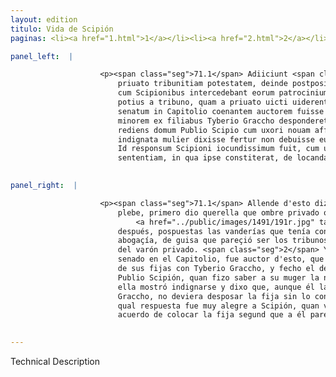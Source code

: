 ```yaml
---
layout: edition
titulo: Vida de Scipión
paginas: <li><a href="1.html">1</a></li><li><a href="2.html">2</a></li><li><a href="3.html">3</a></li><li><a href="4.html">4</a></li><li><a href="5.html">5</a></li><li><a href="6.html">6</a></li><li><a href="7.html">7</a></li><li><a href="8.html">8</a></li><li><a href="9.html">9</a></li><li><a href="10.html">10</a></li><li><a href="11.html">11</a></li><li><a href="12.html">12</a></li><li><a href="13.html">13</a></li><li><a href="14.html">14</a></li><li><a href="15.html">15</a></li><li><a href="16.html">16</a></li><li><a href="17.html">17</a></li><li><a href="18.html">18</a></li><li><a href="19.html">19</a></li><li><a href="20.html">20</a></li><li><a href="21.html">21</a></li><li><a href="22.html">22</a></li><li><a href="23.html">23</a></li><li><a href="24.html">24</a></li><li><a href="25.html">25</a></li><li><a href="26.html">26</a></li><li><a href="27.html">27</a></li><li><a href="28.html">28</a></li><li><a href="29.html">29</a></li><li><a href="30.html">30</a></li><li><a href="31.html">31</a></li><li><a href="32.html">32</a></li><li><a href="33.html">33</a></li><li><a href="34.html">34</a></li><li><a href="35.html">35</a></li><li><a href="36.html">36</a></li><li><a href="37.html">37</a></li><li><a href="38.html">38</a></li><li><a href="39.html">39</a></li><li><a href="40.html">40</a></li><li><a href="41.html">41</a></li><li><a href="42.html">42</a></li><li><a href="43.html">43</a></li><li><a href="44.html">44</a></li><li><a href="45.html">45</a></li><li><a href="46.html">46</a></li><li><a href="47.html">47</a></li><li><a href="48.html">48</a></li><li><a href="49.html">49</a></li><li><a href="50.html">50</a></li><li><a href="51.html">51</a></li><li><a href="52.html">52</a></li><li><a href="53.html">53</a></li><li><a href="54.html">54</a></li><li><a href="55.html">55</a></li><li><a href="56.html">56</a></li><li><a href="57.html">57</a></li><li><a href="58.html">58</a></li><li><a href="59.html">59</a></li><li><a href="60.html">60</a></li><li><a href="61.html">61</a></li><li><a href="62.html">62</a></li><li><a href="63.html">63</a></li><li><a href="64.html">64</a></li><li><a href="65.html">65</a></li><li><a href="66.html">66</a></li><li><a href="67.html">67</a></li><li><a href="68.html">68</a></li><li><a href="69.html">69</a></li><li><a href="70.html">70</a></li><li><a href="71.html">71</a></li><li><a href="72.html">72</a></li><li><a href="73.html">73</a></li><li><a href="74.html">74</a></li>

panel_left:  |

                    <p><span class="seg">71.1</span> Adiiciunt <span class="tooltip">praetera<span class="tooltiptext"><span class="om"><i>om. </i></span> <span class="siglas">P</span> </span></span> Tyberium Gracchum tribunum plaebis questum primo solutam esse a
                        priuato tribunitiam potestatem, deinde postpositis simultatibus, quae sibi
                        cum Scipionibus intercedebant eorum patrocinium suscepisse, ut tribuni
                        potius a tribuno, quam a priuato uicti uiderentur. <span class="seg">2</span> Eodem die
                        senatum in Capitolio coenantem auctorem fuisse scribunt, ut Aphricanus
                        minorem ex filiabus Tyberio Graccho desponderet. Hac sponsione facta,
                        rediens domum Publio Scipio cum uxori nouam affinitatem nuntiasset,
                        indignata mulier dixisse fertur non debuisse eum inconsulta matre <span class="tooltip">filiam<span class="tooltiptext">filam <span class="siglas">v</span> </span></span> despondere, etiam si Tyberio Graccho locare potuisset. <span class="seg">3</span>
                        Id responsum Scipioni iocundissimum fuit, cum uidit coniugem in eandem
                        sententiam, in qua ipse constiterat, de locanda filia incidisse.</p>
                

panel_right:  |

                    <p><span class="seg">71.1</span> Allende d'esto dizen que Tiberio Graccho, tribuno de la
                        plebe, primero dio querella que ombre privado oviesse dissolvido la dignidad
                            <a href="../public/images/1491/191r.jpg" target="new"><img class="facs" src="{site.url}/Vitae/public/images/facs_icon.jpg"/></a>[191r,b] tribuniçia; y
                        después, pospuestas las vanderías que tenía con los Scipiones, reçibiera su
                        abogaçía, de guisa que pareçió ser los tribunos más vençidos del tribuno que
                        del varón privado. <span class="seg">2</span> Y escriven que, cenando aquel mesmo día el
                        senado en el Capitolio, fue auctor d'esto, que Africano desposasse la menor
                        de sus fijas con Tyberio Graccho, y fecho el desposorio, buelto a casa,
                        Publio Scipión, quan fizo saber a su muger la nueva affinidad, dizen que
                        ella mostró indignarse y dixo que, aunque él la podiesse colocar con Tiberio
                        Graccho, no deviera desposar la fija sin lo consultar con la madre. 3 La
                        qual respuesta fue muy alegre a Scipión, quan vio que la muger era del mesmo
                        acuerdo de colocar la fija segund que a él pareciesse.</p>
                

---
```


Technical Description 